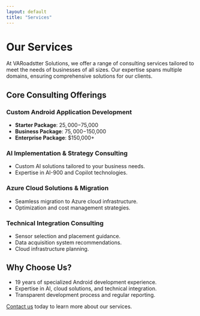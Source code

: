 ```yaml
---
layout: default
title: "Services"
---
```


# Our Services

At VARoadstter Solutions, we offer a range of consulting services tailored to meet the needs of businesses of all sizes. Our expertise spans multiple domains, ensuring comprehensive solutions for our clients.

## Core Consulting Offerings

### Custom Android Application Development
- **Starter Package**: $25,000-$75,000
- **Business Package**: $75,000-$150,000
- **Enterprise Package**: $150,000+

### AI Implementation & Strategy Consulting
- Custom AI solutions tailored to your business needs.
- Expertise in AI-900 and Copilot technologies.

### Azure Cloud Solutions & Migration
- Seamless migration to Azure cloud infrastructure.
- Optimization and cost management strategies.

### Technical Integration Consulting
- Sensor selection and placement guidance.
- Data acquisition system recommendations.
- Cloud infrastructure planning.

## Why Choose Us?
- 19 years of specialized Android development experience.
- Expertise in AI, cloud solutions, and technical integration.
- Transparent development process and regular reporting.

[Contact us](contact.html) today to learn more about our services.